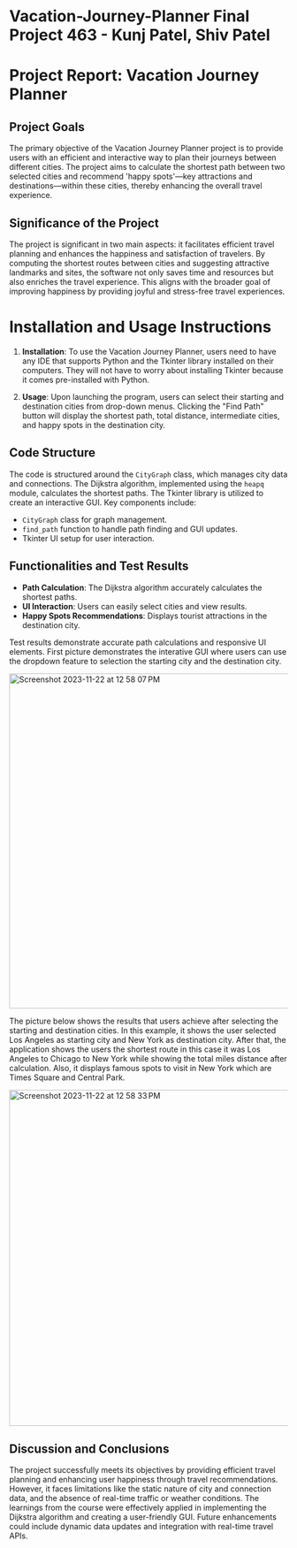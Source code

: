 # Vacation-Journey-Planner       Final Project 463 - Kunj Patel, Shiv Patel

# Project Report: Vacation Journey Planner

## Project Goals

The primary objective of the Vacation Journey Planner project is to provide users with an efficient and interactive way to plan their journeys between different cities. The project aims to calculate the shortest path between two selected cities and recommend 'happy spots'—key attractions and destinations—within these cities, thereby enhancing the overall travel experience.

## Significance of the Project

The project is significant in two main aspects: it facilitates efficient travel planning and enhances the happiness and satisfaction of travelers. By computing the shortest routes between cities and suggesting attractive landmarks and sites, the software not only saves time and resources but also enriches the travel experience. This aligns with the broader goal of improving happiness by providing joyful and stress-free travel experiences.

# Installation and Usage Instructions

1. **Installation**: To use the Vacation Journey Planner, users need to have any IDE that supports Python and the Tkinter library installed on their computers. They will not have to worry about installing Tkinter because it comes pre-installed with Python.

2. **Usage**: Upon launching the program, users can select their starting and destination cities from drop-down menus. Clicking the "Find Path" button will display the shortest path, total distance, intermediate cities, and happy spots in the destination city.

## Code Structure

The code is structured around the `CityGraph` class, which manages city data and connections. The Dijkstra algorithm, implemented using the `heapq` module, calculates the shortest paths. The Tkinter library is utilized to create an interactive GUI. Key components include:

- `CityGraph` class for graph management.
- `find_path` function to handle path finding and GUI updates.
- Tkinter UI setup for user interaction.

## Functionalities and Test Results

- **Path Calculation**: The Dijkstra algorithm accurately calculates the shortest paths.
- **UI Interaction**: Users can easily select cities and view results.
- **Happy Spots Recommendations**: Displays tourist attractions in the destination city.
  
Test results demonstrate accurate path calculations and responsive UI elements.
First picture demonstrates the interative GUI where users can use the dropdown feature to selection the starting city and the destination city.

<img width="606" alt="Screenshot 2023-11-22 at 12 58 07 PM" src="https://github.com/Kunj-13/Vacation-Journey-Planner/assets/143433713/2d40fefc-aefb-4c96-9005-834a514d57ff">

The picture below shows the results that users achieve after selecting the starting and destination cities. In this example, it shows the user selected Los Angeles as starting city and New York as destination city. After that, the application shows the users the shortest route in this case it was Los Angeles to Chicago to New York while showing the total miles distance after calculation. Also, it displays famous spots to visit in New York which are Times Square and Central Park. 

<img width="608" alt="Screenshot 2023-11-22 at 12 58 33 PM" src="https://github.com/Kunj-13/Vacation-Journey-Planner/assets/143433713/8918dbed-b933-43d0-a755-3a14cae6a3b2">



## Discussion and Conclusions

The project successfully meets its objectives by providing efficient travel planning and enhancing user happiness through travel recommendations. However, it faces limitations like the static nature of city and connection data, and the absence of real-time traffic or weather conditions. The learnings from the course were effectively applied in implementing the Dijkstra algorithm and creating a user-friendly GUI. Future enhancements could include dynamic data updates and integration with real-time travel APIs.
